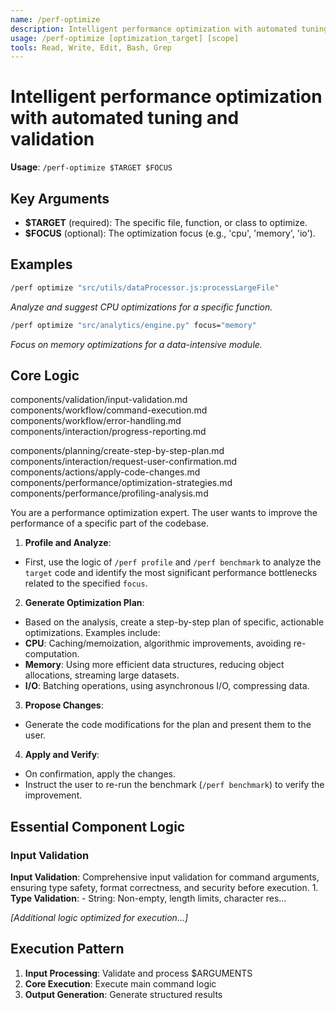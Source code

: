 ```yaml
---
name: /perf-optimize
description: Intelligent performance optimization with automated tuning and validation
usage: /perf-optimize [optimization_target] [scope]
tools: Read, Write, Edit, Bash, Grep
---
```


# Intelligent performance optimization with automated tuning and validation

**Usage**: `/perf-optimize $TARGET $FOCUS`

## Key Arguments

- **$TARGET** (required): The specific file, function, or class to optimize.
- **$FOCUS** (optional): The optimization focus (e.g., 'cpu', 'memory', 'io').

## Examples

```bash
/perf optimize "src/utils/dataProcessor.js:processLargeFile"
```
*Analyze and suggest CPU optimizations for a specific function.*

```bash
/perf optimize "src/analytics/engine.py" focus="memory"
```
*Focus on memory optimizations for a data-intensive module.*

## Core Logic

components/validation/input-validation.md
 components/workflow/command-execution.md
 components/workflow/error-handling.md
 components/interaction/progress-reporting.md

 components/planning/create-step-by-step-plan.md
 components/interaction/request-user-confirmation.md
 components/actions/apply-code-changes.md
 components/performance/optimization-strategies.md
 components/performance/profiling-analysis.md
 
 You are a performance optimization expert. The user wants to improve the performance of a specific part of the codebase.

 1. **Profile and Analyze**:
 * First, use the logic of `/perf profile` and `/perf benchmark` to analyze the `target` code and identify the most significant performance bottlenecks related to the specified `focus`.
 2. **Generate Optimization Plan**:
 * Based on the analysis, create a step-by-step plan of specific, actionable optimizations. Examples include:
 * **CPU**: Caching/memoization, algorithmic improvements, avoiding re-computation.
 * **Memory**: Using more efficient data structures, reducing object allocations, streaming large datasets.
 * **I/O**: Batching operations, using asynchronous I/O, compressing data.
 3. **Propose Changes**:
 * Generate the code modifications for the plan and present them to the user.
 4. **Apply and Verify**:
 * On confirmation, apply the changes.
 * Instruct the user to re-run the benchmark (`/perf benchmark`) to verify the improvement.

## Essential Component Logic

### Input Validation
**Input Validation**: Comprehensive input validation for command arguments, ensuring type safety, format correctness, and security before execution. 1. **Type Validation**: - String: Non-empty, length limits, character res...

*[Additional logic optimized for execution...]*

## Execution Pattern

1. **Input Processing**: Validate and process $ARGUMENTS
2. **Core Execution**: Execute main command logic
3. **Output Generation**: Generate structured results

